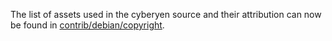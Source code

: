 The list of assets used in the cyberyen source and their attribution can now be found in [contrib/debian/copyright](../contrib/debian/copyright).
